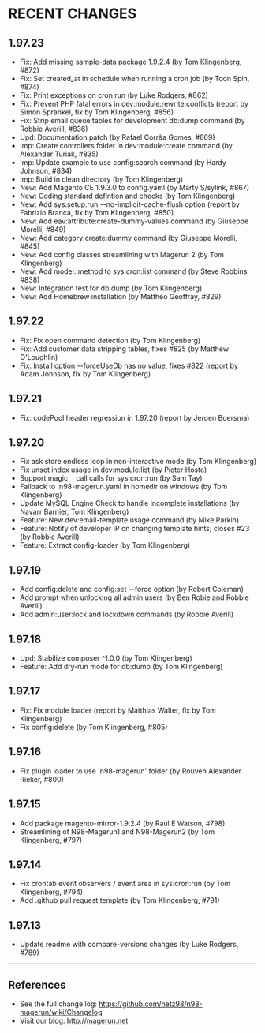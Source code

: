 RECENT CHANGES
==============

1.97.23
-------
* Fix: Add missing sample-data package 1.9.2.4 (by Tom Klingenberg, #872)
* Fix: Set created_at in schedule when running a cron job (by Toon Spin,  #874)
* Fix: Print exceptions on cron run (by Luke Rodgers, #862)
* Fix: Prevent PHP fatal errors in dev:module:rewrite:conflicts (report by Simon Sprankel, fix by Tom Klingenberg, #856)
* Fix: Strip email queue tables for development db:dump command (by Robbie Averill, #836)
* Upd: Documentation patch (by Rafael Corrêa Gomes, #869)
* Imp: Create controllers folder in dev:module:create command (by Alexander Turiak, #835)
* Imp: Update example to use config:search command (by Hardy Johnson, #834)
* Imp: Build in clean directory (by Tom Klingenberg)
* New: Add Magento CE 1.9.3.0 to config.yaml (by Marty S/sylink, #867)
* New: Coding standard defintion and checks (by Tom Klingenberg)
* New: Add sys:setup:run --no-implicit-cache-flush option (report by Fabrizio Branca, fix by Tom Klingenberg, #850)
* New: Add eav:attribute:create-dummy-values command (by Giuseppe Morelli, #849)
* New: Add category:create:dummy command (by Giuseppe Morelli, #845)
* New: Add config classes streamlining with Magerun 2 (by Tom Klingenberg)
* New: Add model::method to sys:cron:list command (by Steve Robbins, #838)
* New: Integration test for db:dump (by Tom Klingenberg)
* New: Add Homebrew installation (by Matthéo Geoffray, #829)

1.97.22
-------
* Fix: Fix open command detection (by Tom Klingenberg)
* Fix: Add customer data stripping tables, fixes #825 (by Matthew O'Loughlin)
* Fix: Install option --forceUseDb has no value, fixes #822 (report by Adam Johnson, fix by Tom Klingenberg)

1.97.21
-------
* Fix: codePool header regression in 1.97.20 (report by Jeroen Boersma)

1.97.20
-------
* Fix ask store endless loop in non-interactive mode (by Tom Klingenberg)
* Fix unset index usage in dev:module:list (by Pieter Hoste)
* Support magic \__call calls for sys:cron:run (by Sam Tay)
* Fallback to .n98-magerun.yaml in homedir on windows (by Tom Klingenberg)
* Update MySQL Engine Check to handle incomplete installations (by Navarr Barnier, Tom Klingenberg)
* Feature: New dev:email-template:usage command (by Mike Parkin)
* Feature: Notify of developer IP on changing template hints; closes #23 (by Robbie Averill)
* Feature: Extract config-loader (by Tom Klingenberg)

1.97.19
-------
* Add config:delete and config:set --force option (by Robert Coleman)
* Add prompt when unlocking all admin users (by Ben Robie and Robbie Averill)
* Add admin:user:lock and lockdown commands (by Robbie Averill)

1.97.18
-------
* Upd: Stabilize composer ^1.0.0 (by Tom Klingenberg)
* Feature: Add dry-run mode for db:dump (by Tom Klingenberg)

1.97.17
-------
* Fix: Fix module loader (report by Matthias Walter, fix by Tom Klingenberg)
* Fix config:delete (by Tom Klingenberg, #805)

1.97.16
-------
* Fix plugin loader to use 'n98-magerun' folder (by Rouven Alexander Rieker, #800)

1.97.15
-------
* Add package magento-mirror-1.9.2.4 (by Raul E Watson, #798)
* Streamlining of N98-Magerun1 and N98-Magerun2 (by Tom Klingenberg, #797)

1.97.14
-------
* Fix crontab event observers / event area in sys:cron:run (by Tom Klingenberg, #794)
* Add .github pull request template (by Tom Klingenberg, #791)

1.97.13
-------
* Update readme with compare-versions changes (by Luke Rodgers, #789)

---

References
----------

* See the full change log: https://github.com/netz98/n98-magerun/wiki/Changelog
* Visit our blog: http://magerun.net
